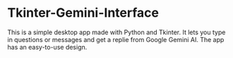 # Tkinter-Gemini-Interface
This is a simple desktop app made with Python and Tkinter. It lets you type in questions or messages and get a replie from Google Gemini AI. The app has an easy-to-use design.
